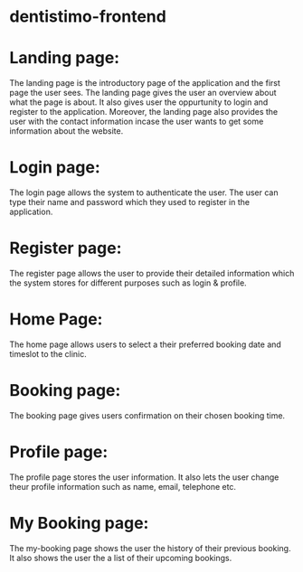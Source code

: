 # dentistimo-frontend

# Landing page: 
The landing page is the introductory page of the application and the first page the user sees. The landing page gives the user an overview about what the page is about. It also gives user the oppurtunity to login and register to the application. Moreover, the landing page also provides the user with the contact information incase the user wants to get some information about the website. 

# Login page: 
The login page allows the system to authenticate the user. The user can type their name and password which they used to register in the application.

# Register page:
The register page allows the user to provide their detailed information which the system stores for different purposes such as login & profile.

# Home Page:
The home page allows users to select a their preferred booking date and timeslot to the clinic.

# Booking page:
The booking page gives users confirmation on their chosen booking time.

# Profile page: 
The profile page stores the user information. It also lets the user change theur profile information such as name, email, telephone etc. 

# My Booking page:
The my-booking page shows the user the history of their previous booking. It also shows the user the a list of their upcoming bookings.







